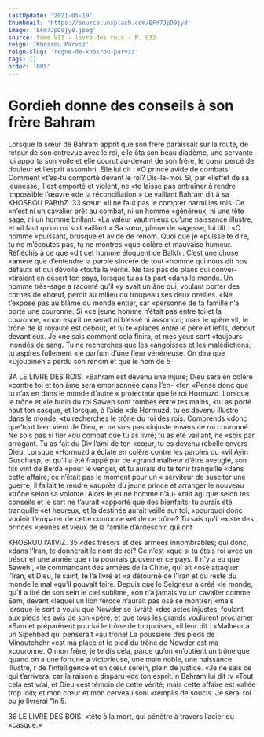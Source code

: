 ```yaml
---
lastUpdate: '2021-05-19'
thumbnail: 'https://source.unsplash.com/EFm7JpD9jy8'
image: 'EFm7JpD9jy8.jpeg'
source: tome VII - livre des rois - P. 032
reign: 'Khosrou Parviz'
reign-slug: 'regne-de-khosrou-parviz'
tags: []
order: '005'
---
```


# Gordieh donne des conseils à son frère Bahram

Lorsque la sœur de Bahram apprit que son frère paraissait sur la route, de retour de son entrevue avec le roi, elle ôta son beau diadème, une servante lui apporta son voile et elle courut au-devant de son frère, le cœur percé de douleur et l’esprit assombri.
Elle lui dit : «O prince avide de combats! Comment «t’es-tu comporté devant le roi? Dis-le-moi. Si, par
«l’effet de sa jeunesse, il est emporté et violent, ne
«te laisse pas entraîner à rendre impossible l’œuvre
«de la réconciliation.» Le vaillant Bahram dit à sa
KHOSBOU PABthZ. 33 sœur: «Il ne faut pas le compter parmi les rois. Ce
«n’est ni un cavalier prêt au combat, ni un homme «généreux, ni une tête sage, ni un homme brillant. «La valeur vaut mieux qu’une naissance illustre, et «il faut qu’un roi soit vaillant.»
Sa sœur, pleine de sagesse, lui dit : «O homme «puissant, brusque et avide de renom. Quoi que je «puisse te dire, tu ne m’écoutes pas, tu ne montres
«que colère et mauvaise humeur. Réfléchis à ce que
«dit cet homme éloquent de Balkh : C’est une chose «amère que d’entendre la parole sincère de tout «homme qui nous dit nos défauts et qui dévoile «toute la vérité. Ne fais pas de plans qui conver- «tiraient en désert ton pays, lorsque tu as ta part «dans le monde. Un homme très-sage a raconté qu’il
«y avait un âne qui, voulant porter des cornes de «bœuf, perdit au milieu du troupeau ses deux oreilles. «Ne t’expose pas au blâme du monde entier, car «personne de ta famille n’a porté une couronne. Si
«ce jeune homme n’était pas entre toi et la couronne, «mon esprit ne serait ni blessé ni assombri; mais le «père vit, le trône de la royauté est debout, et tu te «places entre le père et lefils, debout devant eux. Je «ne sais comment cela finira, et mes yeux sont «toujours inondés de sang. Tu ne recherches que les «angoisses et les malédictions, tu aspires follement «le parfum d’une fleur vénéneuse. On dira que «Djoubineh a perdu son renom et que le nom de
5

3A LE LIVRE DES ROIS.
«Bahram est devenu une injure; Dieu sera en colère «contre toi et ton âme sera emprisonnée dans l’en-
«fer.
«Pense donc que tu n’as en dans le monde d’autre
« protecteur que le roi Hormuzd. Lorsque le trône et «le butin du roi Saweh sont tombés entre tes mains, «tu as porté haut ton casque, et lorsque, à l’aide
«de Hormuzd, tu es devenu illustre dans le monde, «tu recherches le trône du roi des rois. Comprends «donc que’tout bien vient de Dieu, et ne sois pas «injuste envers ce roi couronné. Ne sois pas si fier «du combat que tu as livré; tu as été vaillant, ne
«sois par arrogant. Tu as fait du Div l’ami de ton «cœur, tu es devenu rebelle envers Dieu. Lorsque «Hormuzd a éclaté en colère contre les paroles du
«vil Ayïn Guschasp; et qu’il a été frappé par ce
«grand malheur d’être aveuglé, son fils vint de Berda
«pour le venger, et tu aurais du te tenir tranquille «dans cette affaire; ce n’était pas le moment pour un
« serviteur de susciter une guerre; il fallait te rendre
«auprès du jeune prince et arranger le nouveau «trône selon sa volonté. Alors le jeune homme n’au-
«rait agi que selon tes conseils et le sort ne t’aurait «apporté que des bienfaits; tu aurais été tranquille
«et heureux, et la destinée aurait veillé sur toi; «pourquoi donc vouloir t’emparer de cette couronne
«et de ce trône? Tu sais qu’il existe des princes «jeunes et vieux de la famille d’Ardeschir, qui ont

KHOSRUU l’AllVlZ. 35 «des trésors et des armées innombrables; qui donc,
«dans l’lran, te donnerait le nom de roi? Ce n’est
«que si tu étais roi avec un trésor et une armée que
r tu pourrais gouverner ce pays. Il n’y a eu que Saweh ,
«le commandant des armées de la Chine, qui ait
«osé attaquer l’Iran, et Dieu, le saint, te l’a livré et
«a détourné de l’Iran et du reste du monde le mal
«qu’il pouvait faire. Depuis que le Seigneur a créé
«le monde, qu’il a tiré de son sein le ciel sublime,
«on n’a jamais vu un cavalier comme Sam, devant «lequel un lion féroce n’aurait pas osé se montrer;
«mais lorsque le sort a voulu que Newder se livrâtà «des actes injustes, foulant aux pieds les avis de son «père, et que tous les grands voulurent proclamer «Sam et préparèrent pourlui le trône de turquoises,
«il leur dit : «Malheur à un Sipehbed qui penserait
«au trône! La poussière des pieds de Minoutchehr «est ma place et le pied du trône de Newder est ma «couronne. O mon frère, je te dis cela, parce qu’on «n’obtient un trône que quand on a une fortune
a victorieuse, une main noble, une naissance illustre, r de l’intelligence et un cœur serein, plein de justice.
«Je ne sais ce qui t’arrivera, car la raison a disparu
«de ton esprit. n
Bahram lui dit :v «Tout cela est vrai, et Dieu «est témoin de cette vérité; mais cette affaire est
«allée trop loin; et mon cœur et mon cerveau sonl
«remplis de soucis. Je serai roi ou je livrerai "in 5.

36 LE LIVRE DES BOIS. «tête à la mort, qui pénètre à travers l’acier du
«casque.»
